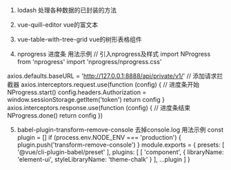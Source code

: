 1. lodash 处理各种数据的已封装的方法

2. vue-quill-editor vue的富文本

3. vue-table-with-tree-grid vue的树形表格组件

4. nprogress 进度条
   用法示例 
// 引入nprogress及样式
import NProgress from 'nprogress'
import 'nprogress/nprogress.css'

axios.defaults.baseURL = 'http://127.0.0.1:8888/api/private/v1/'
// 添加请求拦截器
axios.interceptors.request.use(function (config) {
  // 进度条开始
  NProgress.start()
  config.headers.Authorization = window.sessionStorage.getItem('token')
  return config
}
axios.interceptors.response.use(function (config) {
  // 进度条结束
  NProgress.done()
  return config
})

5. babel-plugin-transform-remove-console  去掉console.log
  用法示例
  const plugin = []
if (process.env.NODE_ENV === 'production') {
  plugin.push('transform-remove-console')
}
module.exports = {
  presets: [
    '@vue/cli-plugin-babel/preset'
  ],
  plugins: [
    [
      'component',
      {
        libraryName: 'element-ui',
        styleLibraryName: 'theme-chalk'
      }
    ],
    ...plugin
  ]
}
